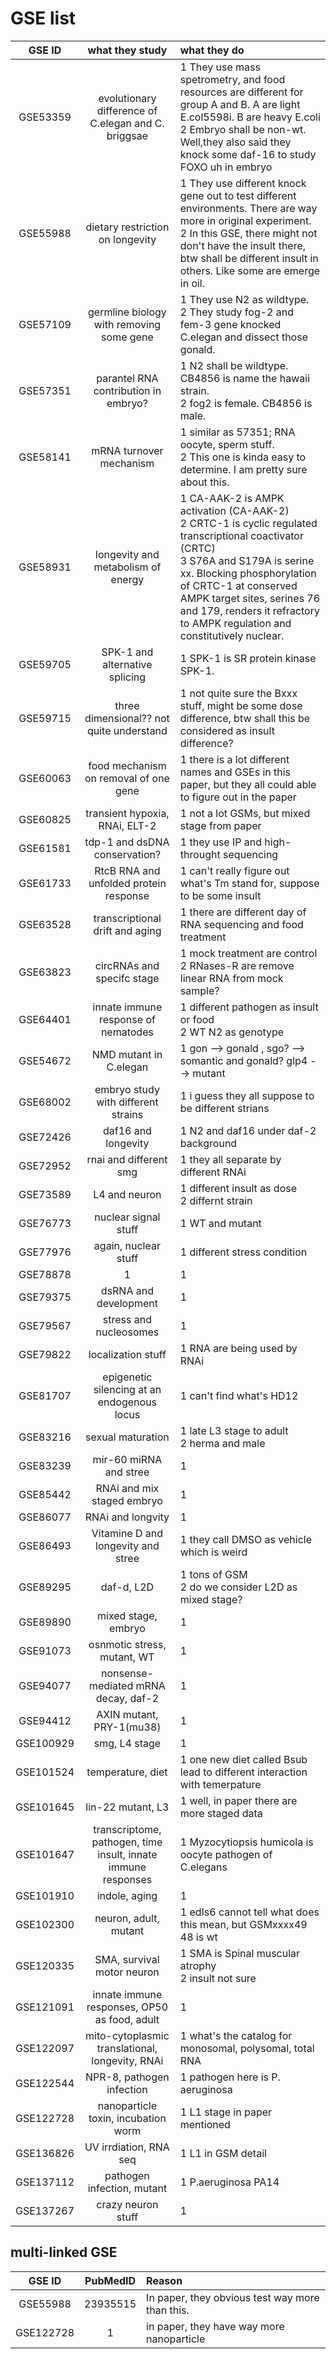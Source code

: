 # GSE list #

| GSE ID       | what they study                                     | what they do 
|:------------:|:---------------------------------------------------:|:-------------
| GSE53359     | evolutionary difference of C.elegan and C. briggsae | 1 They use mass spetrometry, and food resources are different for group A and B. A are light E.col5598i. B are heavy E.coli <br> 2 Embryo shall be non-wt. Well,they also said they knock some daf-16 to study FOXO uh in embryo
| GSE55988     | dietary restriction on longevity                    | 1 They use different knock gene out to test different environments. There are way more in original experiment. <br> 2 In this GSE, there might not don't have the insult there, btw shall be different insult in others. Like some are emerge in oil.
| GSE57109     | germline biology with removing some gene            | 1 They use N2 as wildtype. <br> 2 They study fog-2 and fem-3 gene knocked C.elegan and dissect those gonald.
| GSE57351     | parantel RNA contribution in embryo?                | 1 N2 shall be wildtype. CB4856 is name the hawaii strain. <br> 2 fog2 is female. CB4856 is male.
| GSE58141     | mRNA turnover mechanism                             | 1 similar as 57351; RNA oocyte, sperm stuff. <br> 2 This one is kinda easy to determine. I am pretty sure about this.
| GSE58931     | longevity and metabolism of energy                  | 1 CA-AAK-2 is AMPK activation (CA-AAK-2) <br> 2  CRTC-1 is cyclic regulated transcriptional coactivator (CRTC) <br> 3 S76A and S179A is serine xx. Blocking phosphorylation of CRTC-1 at conserved AMPK target sites, serines 76 and 179, renders it refractory to AMPK regulation and constitutively nuclear. 
| GSE59705     | SPK-1 and alternative splicing                      | 1 SPK-1 is SR protein kinase SPK-1.
| GSE59715     | three dimensional?? not quite understand            | 1 not quite sure the Bxxx stuff, might be some dose difference, btw shall this be considered as insult difference? 
| GSE60063     | food mechanism on removal of one gene               | 1 there is a lot different names and GSEs in this paper, but they all could able to figure out in the paper
| GSE60825     | transient hypoxia, RNAi, ELT-2                      | 1 not a lot GSMs, but mixed stage from paper 
| GSE61581     | tdp-1 and dsDNA conservation?                       | 1 they use IP and high-throught sequencing
| GSE61733     | RtcB RNA and unfolded protein response              | 1 can't really figure out what's Tm stand for, suppose to be some insult
| GSE63528     | transcriptional drift and aging                     | 1 there are different day of RNA sequencing and food treatment 
| GSE63823     | circRNAs and specifc stage                          | 1 mock treatment are control <br> 2 RNases-R are remove linear RNA from mock sample?
| GSE64401     | innate immune response of nematodes                 | 1 different pathogen as insult or food <br> 2 WT N2 as genotype
| GSE54672     | NMD mutant in C.elegan                              | 1 gon --> gonald , sgo? --> somantic and gonald? glp4 --> mutant 
| GSE68002     | embryo study with different strains                 | 1 i guess they all suppose to be different strians
| GSE72426     | daf16 and longevity                                 | 1 N2 and daf16 under daf-2 background
| GSE72952     | rnai and different smg                              | 1 they all separate by different RNAi
| GSE73589     | L4 and neuron                                       | 1 different insult as dose <br> 2 differnt strain
| GSE76773     | nuclear signal stuff                                | 1 WT and mutant
| GSE77976     | again, nuclear stuff                                | 1 different stress condition
| GSE78878     | 1                                                   | 1
| GSE79375     | dsRNA and development                               | 1
| GSE79567     | stress and nucleosomes                              | 1
| GSE79822     | localization stuff                                  | 1 RNA are being used by RNAi
| GSE81707     | epigenetic silencing at an endogenous locus         | 1 can't find what's HD12
| GSE83216     | sexual maturation                                   | 1 late L3 stage to adult <br> 2 herma and male
| GSE83239     | mir-60 miRNA and stree                              | 1
| GSE85442     | RNAi and mix staged embryo                          | 1
| GSE86077     | RNAi and longvity                                   | 1
| GSE86493     | Vitamine D and longevity and stree                  | 1 they call DMSO as vehicle which is weird
| GSE89295     | daf-d, L2D                                          | 1 tons of GSM <br> 2 do we consider L2D as mixed stage? 
| GSE89890     | mixed stage, embryo                                 | 1
| GSE91073     | osnmotic stress, mutant, WT                         | 1
| GSE94077     | nonsense-mediated mRNA decay, daf-2                 | 1
| GSE94412     | AXIN mutant, PRY-1(mu38)                            | 1
| GSE100929    | smg, L4 stage                                       | 1
| GSE101524    | temperature, diet                                   | 1 one new diet called Bsub lead to different interaction with temerpature
| GSE101645    | lin-22 mutant, L3                                   | 1 well, in paper there are more staged data
| GSE101647    | transcriptome, pathogen, time insult, innate immune responses               | 1 Myzocytiopsis humicola is oocyte pathogen of C.elegans 
| GSE101910    | indole, aging                                       | 1
| GSE102300    | neuron, adult, mutant                               | 1 edIs6 cannot tell what does this mean, but GSMxxxx49 48 is wt
| GSE120335    | SMA, survival motor neuron                          | 1 SMA is Spinal muscular atrophy <br> 2 insult not sure
| GSE121091    | innate immune responses,  OP50 as food, adult       | 1
| GSE122097    | mito-cytoplasmic translational, longevity, RNAi     | 1 what's the catalog for monosomal, polysomal, total RNA
| GSE122544    | NPR-8, pathogen infection                           | 1 pathogen here is P. aeruginosa
| GSE122728    | nanoparticle toxin, incubation worm                 | 1 L1 stage in paper mentioned
| GSE136826    | UV irrdiation, RNA seq                              | 1 L1 in GSM detail
| GSE137112    | pathogen infection, mutant                          | 1 P.aeruginosa PA14
| GSE137267    | crazy neuron stuff                                  | 1 

## multi-linked GSE ##

| GSE ID   |  PubMedID  | Reason
|:--------:|:----------:|:------ 
| GSE55988 | 23935515   | In paper, they obvious test way more than this.
| GSE122728| 1          | in paper, they have way more nanoparticle